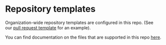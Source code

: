 # Repository templates

Organization-wide repository templates are configured in this repo. (See our [pull request template](.github/PULL_REQUEST_TEMPLATE/sql_pull_request_template.md) for an example).

You can find documentation on the files that are supported in this repo [here](https://docs.github.com/en/free-pro-team@latest/github/building-a-strong-community/creating-a-default-community-health-file).